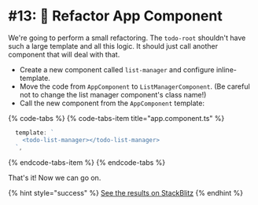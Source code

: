 # \#13: 🚧 Refactor App Component

We're going to perform a small refactoring. The `todo-root` shouldn't have such a large template and all this logic. It should just call another component that will deal with that.

* Create a new component called `list-manager` and configure inline-template.
* Move the code from `AppComponent` to `ListManagerComponent`. \(Be careful not to change the list manager component's class name!\)
* Call the new component from the `AppComponent` template:

{% code-tabs %}
{% code-tabs-item title="app.component.ts" %}
```typescript
  template: `
    <todo-list-manager></todo-list-manager>
  `,
```
{% endcode-tabs-item %}
{% endcode-tabs %}

That's it! Now we can go on.

{% hint style="success" %}
[See the results on StackBlitz](https://stackblitz.com/github/angularbootcamp/todo-list-tutorial-steps/tree/step-12_Refactor_App_Component)
{% endhint %}



